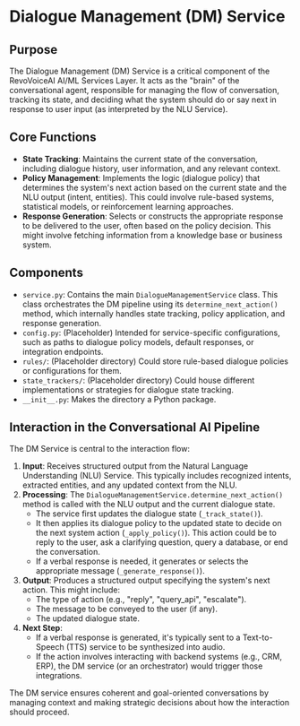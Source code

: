 # Dialogue Management (DM) Service

## Purpose

The Dialogue Management (DM) Service is a critical component of the RevoVoiceAI AI/ML Services Layer. It acts as the "brain" of the conversational agent, responsible for managing the flow of conversation, tracking its state, and deciding what the system should do or say next in response to user input (as interpreted by the NLU Service).

## Core Functions

*   **State Tracking**: Maintains the current state of the conversation, including dialogue history, user information, and any relevant context.
*   **Policy Management**: Implements the logic (dialogue policy) that determines the system's next action based on the current state and the NLU output (intent, entities). This could involve rule-based systems, statistical models, or reinforcement learning approaches.
*   **Response Generation**: Selects or constructs the appropriate response to be delivered to the user, often based on the policy decision. This might involve fetching information from a knowledge base or business system.

## Components

*   `service.py`: Contains the main `DialogueManagementService` class. This class orchestrates the DM pipeline using its `determine_next_action()` method, which internally handles state tracking, policy application, and response generation.
*   `config.py`: (Placeholder) Intended for service-specific configurations, such as paths to dialogue policy models, default responses, or integration endpoints.
*   `rules/`: (Placeholder directory) Could store rule-based dialogue policies or configurations for them.
*   `state_trackers/`: (Placeholder directory) Could house different implementations or strategies for dialogue state tracking.
*   `__init__.py`: Makes the directory a Python package.

## Interaction in the Conversational AI Pipeline

The DM Service is central to the interaction flow:

1.  **Input**: Receives structured output from the Natural Language Understanding (NLU) Service. This typically includes recognized intents, extracted entities, and any updated context from the NLU.
2.  **Processing**: The `DialogueManagementService.determine_next_action()` method is called with the NLU output and the current dialogue state.
    *   The service first updates the dialogue state (`_track_state()`).
    *   It then applies its dialogue policy to the updated state to decide on the next system action (`_apply_policy()`). This action could be to reply to the user, ask a clarifying question, query a database, or end the conversation.
    *   If a verbal response is needed, it generates or selects the appropriate message (`_generate_response()`).
3.  **Output**: Produces a structured output specifying the system's next action. This might include:
    *   The type of action (e.g., "reply", "query_api", "escalate").
    *   The message to be conveyed to the user (if any).
    *   The updated dialogue state.
4.  **Next Step**:
    *   If a verbal response is generated, it's typically sent to a Text-to-Speech (TTS) service to be synthesized into audio.
    *   If the action involves interacting with backend systems (e.g., CRM, ERP), the DM service (or an orchestrator) would trigger those integrations.

The DM service ensures coherent and goal-oriented conversations by managing context and making strategic decisions about how the interaction should proceed.
